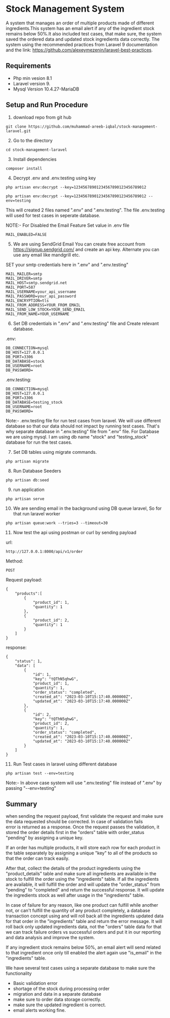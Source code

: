 
# Stock Management System

A system that manages an order of multiple products made of different ingredients.This system has an email alert if any of the ingredient stock remains below 50%.It also included test cases, that make sure, the system saved the ordered data and updated stock ingredients data correctly.
The system using the recommended practices from Laravel 9 documentation and the link: https://github.com/alexeymezenin/laravel-best-practices.


## Requirements

- Php min vesion 8.1
- Laravel version 9.
- Mysql Version 10.4.27-MariaDB

## Setup and Run Procedure

1) download repo from git hub

```
git clone https://github.com/muhammad-areeb-iqbal/stock-management-laravel.git
```
2) Go to the directory
```
cd stock-management-laravel
```
3) Install dependencies
```
composer install
```
4) Decrypt .env and .env.testing using key
```
php artisan env:decrypt --key=12345678901234567890123456789012
```
```
php artisan env:decrypt --key=12345678901234567890123456789012 --env=testing
```
This will created 2 files named ".env" and ".env.testing". The file .env.testing will used for test cases in seperate database.

NOTE:- For Disabled the Email Feature Set value in .env file
```
MAIL_ENABLED=FALSE
```

5) We are using SendGrid Email You can create free account from https://signup.sendgrid.com/ and create an api key. Alternate you can use any email like mandgrill etc.

SET your smtp credentials here in ".env" and ".env.testing"

```
MAIL_MAILER=smtp
MAIL_DRIVER=smtp
MAIL_HOST=smtp.sendgrid.net
MAIL_PORT=587
MAIL_USERNAME=your_api_username
MAIL_PASSWORD=your_api_password
MAIL_ENCRYPTION=tls
MAIL_FROM_ADDRESS=YOUR_FROM_EMAIL
MAIL_SEND_LOW_STOCK=YOUR_SEND_EMAIL
MAIL_FROM_NAME=YOUR_USERNAME
```

6) Set DB credentials in ".env" and ".env.testing" file
and Create relevant database. 

.env:

```
DB_CONNECTION=mysql
DB_HOST=127.0.0.1
DB_PORT=3306
DB_DATABASE=stock
DB_USERNAME=root
DB_PASSWORD=
```
.env.testing:
```
DB_CONNECTION=mysql
DB_HOST=127.0.0.1
DB_PORT=3306
DB_DATABASE=testing_stock
DB_USERNAME=root
DB_PASSWORD=
```

Note:- .env.testing file for run test cases from laravel. We will use different database so that our data should not impact by running test cases. That's why separate database in ".env.testing" file from ".env" file. For Database we are using mysql. I am using db name "stock" and "testing_stock" database for run the test cases.

7) Set DB tables using migrate commands.

```
php artisan migrate
```
8) Run Database Seeders
```
php artisan db:seed
```

9) run application
```
php artisan serve
```

10) We are sending email in the background using DB queue laravel, So for that run laravel worker
```
php artisan queue:work --tries=3 --timeout=30
```

11) Now test the api using postman or curl by sending payload


url:
```
http://127.0.0.1:8000/api/v1/order
```
Method:
```
POST
```

Request payload:
```
{
    "products":[
        {
            "product_id": 1,
            "quantity": 1
        },
        {
            "product_id": 2,
            "quantity": 1
        }
    ]
}
```

response: 

```
{
    "status": 1,
    "data": [
        {
            "id": 1,
            "key": "tQThN5qhwG",
            "product_id": 1,
            "quantity": 1,
            "order_status": "completed",
            "created_at": "2023-03-10T15:17:40.000000Z",
            "updated_at": "2023-03-10T15:17:40.000000Z"
        },
        {
            "id": 2,
            "key": "tQThN5qhwG",
            "product_id": 2,
            "quantity": 1,
            "order_status": "completed",
            "created_at": "2023-03-10T15:17:40.000000Z",
            "updated_at": "2023-03-10T15:17:40.000000Z"
        }
    ]
}
```

11) Run Test cases in laravel using different database
```
php artisan test --env=testing
```
Note:- In above case system will use ".env.testing" file instead of ".env" by passing "--env=testing"


## Summary

when sending the request payload, first validate the request and make sure the data requested should be corrected. In case of validation fails error is returned as a response. Once the request passes the validation, it stored the order details first in the "orders" table with order_status "pending" by assigning a unique key. 

If an order has multiple products, it will store each row for each product in the table separately by assigning a unique "key" to all of the products so that the order can track easily. 

After that, collect the details of the product ingredients using the "product_details" table and make sure all ingredients are available in the stock to fulfill the order using the "ingredients" table. If all the ingredients are available, it will fulfill the order and will update the "order_status" from "pending" to "completed" and return the successful response. It will update the ingredients stock as well after usage in the "ingredients" table.


In case of failure for any reason, like one product can fulfill while another not, or can't fulfill the quantity of any product completely, a database transaction concept using and will roll back all the ingredients updated data for that order in the "ingredients" table and return the error message. It will roll back only updated ingredients data, not the "orders" table data for that we can track failure orders vs successful orders and put it in our reporting and data analysis and improve the system.


If any ingredient stock remains below 50%, an email alert will send related to that ingredient once only till enabled the alert again use "is_email" in the "ingredients" table.

We have several test cases using a separate database to make sure the functionality

- Basic validation error
- shortage of the stock during processing order
- migration and data in a separate database
- make sure to order data storage correctly.
- make sure the updated ingredient is correct.
- email alerts working fine.
